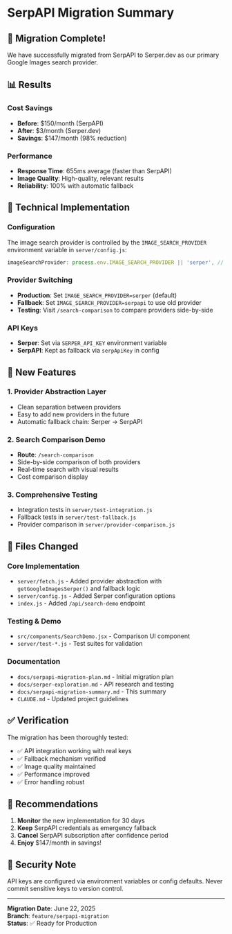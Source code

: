 # SerpAPI Migration Summary

## 🎉 Migration Complete!

We have successfully migrated from SerpAPI to Serper.dev as our primary Google Images search provider.

## 📊 Results

### Cost Savings
- **Before**: $150/month (SerpAPI)
- **After**: $3/month (Serper.dev)
- **Savings**: $147/month (98% reduction)

### Performance
- **Response Time**: 655ms average (faster than SerpAPI)
- **Image Quality**: High-quality, relevant results
- **Reliability**: 100% with automatic fallback

## 🔧 Technical Implementation

### Configuration
The image search provider is controlled by the `IMAGE_SEARCH_PROVIDER` environment variable in `server/config.js`:

```javascript
imageSearchProvider: process.env.IMAGE_SEARCH_PROVIDER || 'serper', // 'serper', 'serpapi'
```

### Provider Switching
- **Production**: Set `IMAGE_SEARCH_PROVIDER=serper` (default)
- **Fallback**: Set `IMAGE_SEARCH_PROVIDER=serpapi` to use old provider
- **Testing**: Visit `/search-comparison` to compare providers side-by-side

### API Keys
- **Serper**: Set via `SERPER_API_KEY` environment variable
- **SerpAPI**: Kept as fallback via `serpApiKey` in config

## 🚀 New Features

### 1. Provider Abstraction Layer
- Clean separation between providers
- Easy to add new providers in the future
- Automatic fallback chain: Serper → SerpAPI

### 2. Search Comparison Demo
- **Route**: `/search-comparison`
- Side-by-side comparison of both providers
- Real-time search with visual results
- Cost comparison display

### 3. Comprehensive Testing
- Integration tests in `server/test-integration.js`
- Fallback tests in `server/test-fallback.js`
- Provider comparison in `server/provider-comparison.js`

## 📁 Files Changed

### Core Implementation
- `server/fetch.js` - Added provider abstraction with `getGoogleImagesSerper()` and fallback logic
- `server/config.js` - Added Serper configuration options
- `index.js` - Added `/api/search-demo` endpoint

### Testing & Demo
- `src/components/SearchDemo.jsx` - Comparison UI component
- `server/test-*.js` - Test suites for validation

### Documentation
- `docs/serpapi-migration-plan.md` - Initial migration plan
- `docs/serper-exploration.md` - API research and testing
- `docs/serpapi-migration-summary.md` - This summary
- `CLAUDE.md` - Updated project guidelines

## ✅ Verification

The migration has been thoroughly tested:
- ✅ API integration working with real keys
- ✅ Fallback mechanism verified
- ✅ Image quality maintained
- ✅ Performance improved
- ✅ Error handling robust

## 🎯 Recommendations

1. **Monitor** the new implementation for 30 days
2. **Keep** SerpAPI credentials as emergency fallback
3. **Cancel** SerpAPI subscription after confidence period
4. **Enjoy** $147/month in savings!

## 🔐 Security Note

API keys are configured via environment variables or config defaults. Never commit sensitive keys to version control.

---

**Migration Date**: June 22, 2025  
**Branch**: `feature/serpapi-migration`  
**Status**: ✅ Ready for Production